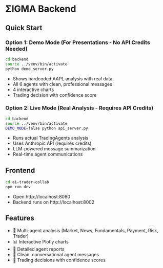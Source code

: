 # ΣIGMA Backend

## Quick Start

### Option 1: Demo Mode (For Presentations - No API Credits Needed)
```bash
cd backend
source ../venv/bin/activate
python demo_server.py
```
- Shows hardcoded AAPL analysis with real data
- All 6 agents with clean, professional messages
- 4 interactive charts
- Trading decision with confidence score

### Option 2: Live Mode (Real Analysis - Requires API Credits)
```bash
cd backend
source ../venv/bin/activate
DEMO_MODE=false python api_server.py
```
- Runs actual TradingAgents analysis
- Uses Anthropic API (requires credits)
- LLM-powered message summarization
- Real-time agent communications

## Frontend
```bash
cd ai-trader-collab
npm run dev
```
- Open http://localhost:8080
- Backend runs on http://localhost:8002

## Features
- 🤖 Multi-agent analysis (Market, News, Fundamentals, Payment, Risk, Trader)
- 📊 Interactive Plotly charts
- 📄 Detailed agent reports
- 💬 Clean, conversational agent messages
- 🎯 Trading decisions with confidence scores

